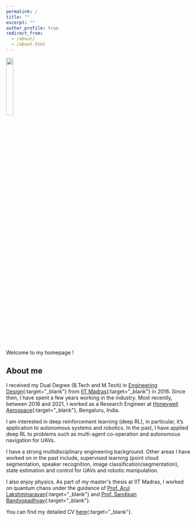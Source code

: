```yaml
---
permalink: /
title: ""
excerpt: ""
author_profile: true
redirect_from: 
  - /about/
  - /about.html
---
```

<p align="left">
<img src="https://adi3e08.github.io/images/profile_picture.jpg" width="20%" height="20%"/>
</p>
Welcome to my homepage !

## About me
I received my Dual Degree (B.Tech and M.Tech) in [Engineering Design](https://ed.iitm.ac.in){:target="_blank"} from [IIT Madras](https://www.iitm.ac.in/){:target="_blank"} in 2016. Since then, I have spent a few years working in the industry. Most recently, between 2018 and 2021, I worked as a Research Engineer at [Honeywell Aerospace](https://aerospace.honeywell.com){:target="_blank"}, Bengaluru, India.

I am interested in deep reinforcement learning (deep RL), in particular, it’s application to autonomous systems and robotics. In the past, I have applied deep RL to problems such as multi-agent co-operation and autonomous navigation for UAVs.

I have a strong multidisciplinary engineering background. Other areas I have worked on in the past include, supervised learning (point cloud segmentation, speaker recognition, image classification/segmentation), state estimation and control for UAVs and robotic manipulation.

I also enjoy physics. As part of my master's thesis at IIT Madras, I worked on quantum chaos under the guidance of [Prof. Arul Lakshminarayan](https://physics.iitm.ac.in/~arul/index.html){:target="_blank"} and [Prof. Sandipan Bandyopadhyay](https://ed.iitm.ac.in/~sandipan/){:target="_blank"}. 

You can find my detailed CV [here](https://adi3e08.github.io/files/cv.pdf){:target="_blank"}.

